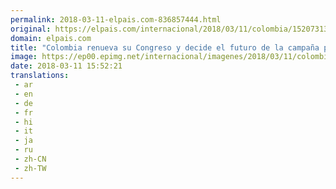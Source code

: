 ```yaml
---
permalink: 2018-03-11-elpais.com-836857444.html
original: https://elpais.com/internacional/2018/03/11/colombia/1520731344_198912.html#?ref=rss&format=simple&link=link
domain: elpais.com
title: "Colombia renueva su Congreso y decide el futuro de la campaña presidencial"
image: https://ep00.epimg.net/internacional/imagenes/2018/03/11/colombia/1520731344_198912_1520779526_rrss_normal.jpg
date: 2018-03-11 15:52:21
translations: 
 - ar
 - en
 - de
 - fr
 - hi
 - it
 - ja
 - ru
 - zh-CN
 - zh-TW
---
```


